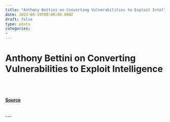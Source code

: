 ```yaml
---
title: "Anthony Bettini on Converting Vulnerabilities to Exploit Intelligence"
date: 2023-09-19T00:00:00.000Z
draft: false
type: posts
categories: 
- 
---
```

# Anthony Bettini on Converting Vulnerabilities to Exploit Intelligence

<br/>

<br/>


#### [Source](https://vulncheck.com/blog/null)

<br/>
---
